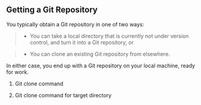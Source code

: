 

## Getting a Git Repository

You typically obtain a Git repository in one of two ways:

> * You can take a local directory that is currently not under version control, and turn it into a Git repository, or

> * You can clone an existing Git repository from elsewhere.

In either case, you end up with a Git repository on your local machine, ready for work.

1. Git clone command

2. Git clone command for target directory